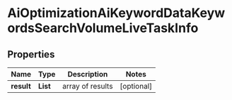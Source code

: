 # AiOptimizationAiKeywordDataKeywordsSearchVolumeLiveTaskInfo


## Properties

| Name | Type | Description | Notes |
|------------ | ------------- | ------------- | -------------|
**result** | **List<AiOptimizationAiKeywordDataKeywordsSearchVolumeLiveResultInfo>** | array of results |[optional]|